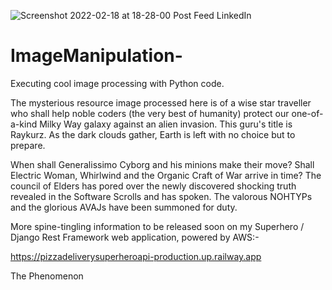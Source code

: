 ![Screenshot 2022-02-18 at 18-28-00 Post Feed LinkedIn](https://user-images.githubusercontent.com/96743401/161512275-e9e9b2a6-efd3-4a9c-ad3e-9bb08fe47306.png)
# ImageManipulation-
Executing cool image processing with Python code.

The mysterious resource image processed here is of a wise star traveller who shall help noble coders (the very best of humanity) protect our one-of-a-kind Milky Way galaxy
against an alien invasion. This guru's title is Raykurz.
As the dark clouds gather, Earth is left with no choice but to prepare. 

When shall Generalissimo Cyborg and his minions make their move? Shall Electric Woman, Whirlwind and the Organic Craft of War arrive in time? 
The council of Elders has pored over the newly discovered shocking truth revealed in the Software Scrolls and has spoken. The valorous NOHTYPs and the glorious AVAJs have been summoned for duty. 

More spine-tingling information to be released soon on my Superhero / Django Rest Framework web application, powered by AWS:-

https://pizzadeliverysuperheroapi-production.up.railway.app

The Phenomenon 
